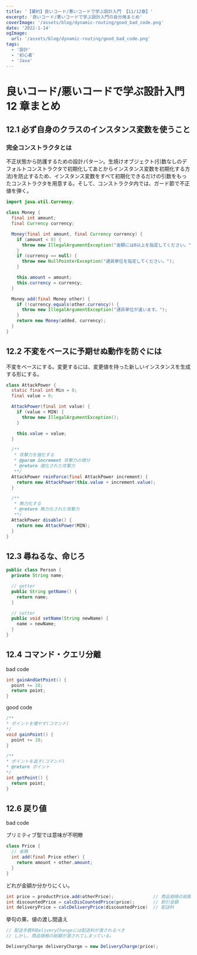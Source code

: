 ```yaml
---
title: '【要約】良いコード/悪いコードで学ぶ設計入門 【11/12章】'
excerpt: '良いコード/悪いコードで学ぶ設計入門の自分用まとめ'
coverImage: '/assets/blog/dynamic-routing/good_bad_code.png'
date: '2022-1-14'
ogImage:
  url: '/assets/blog/dynamic-routing/good_bad_code.png'
tags:
  - '設計'
  - '初心者'
  - 'Java'
---
```


# 良いコード/悪いコードで学ぶ設計入門　 12 章まとめ

## 12.1 必ず自身のクラスのインスタンス変数を使うこと

### 完全コンストラクタとは

不正状態から防護するための設計パターン。生焼けオブジェクト(引数なしのデフォルトコンストラクタで初期化してあとからインスタンス変数を初期化する方法)を防止するため、インスタンス変数をすべて初期化できるだけの引数をもったコンストラクタを用意する。そして、コンストラクタ内では、ガード節で不正値を弾く。

```Java
import java.util.Currency;

class Money {
  final int amount;
  final Currency currency;

  Money(final int amount, final Currency currency) {
    if (amount < 0) {
      throw new IllegalArgumentException("金額には0以上を指定してください。");
    }
    if (currency == null) {
      throw new NullPointerException("通貨単位を指定してください。");
    }

    this.amount = amount;
    this.currency = currency;
  }

  Money add(final Money other) {
    if (!currency.equals(other.currency)) {
      throw new IllegalArgumentException("通貨単位が違います。");
    }
    return new Money(added, currency);
  }
}
```

## 12.2 不変をベースに予期せぬ動作を防ぐには

不変をベースにする。変更するには、変更値を持った新しいインスタンスを生成する形にする。

```Java
class AttackPower {
  static final int Min = 0;
  final value = 0;

  AttackPower(final int value) {
    if (value < MIN) {
      throw new IllegalArgumentException();
    }

    this.value = value;
  }

  /**
   * 攻撃力を強化する
   * @param increment 攻撃力の増分
   * @return 強化された攻撃力
   **/
  AttackPower reinForce(final AttackPower increment) {
    return new AttackPower(this.value + increment.value);
  }

  /**
   * 無力化する
   * @return 無力化された攻撃力
   **/
  AttackPower disable() {
    return new AttackPower(MIN);
  }
}
```

## 12.3 尋ねるな、命じろ

```Java
public class Person {
  private String name;

  // getter
  public String getName() {
    return name;
  }

  // setter
  public void setName(String newName) {
    name = newName;
  }
}

```

## 12.4 コマンド・クエリ分離

bad code

```Java
int gainAndGetPoint() {
  point += 10;
  return point;
}
```

good code

```Java
/**
* ポイントを増やす(コマンド)
*/
void gainPoint() {
  point += 10;
}

/**
* ポイントを返す(コマンド)
* @return ポイント
*/
int getPoint() {
  return point;
}
```

## 12.6 戻り値

bad code

プリミティブ型では意味が不明瞭

```Java
class Price {
  // 省略
  int add(final Price other) {
    return amount + other.amount;
  }
}
```

どれが金額か分かりにくい。

```Java
int price = productPrice.add(otherPrice);               // 商品価格の総額
int discountedPrice = calcDisCountedPrice(price);       // 割引金額
int deliveryPrice = calcDeliveryPrice(discountedPrice)  // 配送料

```

挙句の果、値の渡し間違え

```Java
// 配送手数料DeliveryChangeには配送料が渡されるべき
// しかし、商品価格の総額が渡されてしまっている。

DeliveryCharge deliveryCharge = new DeliveryCharge(price);
```
